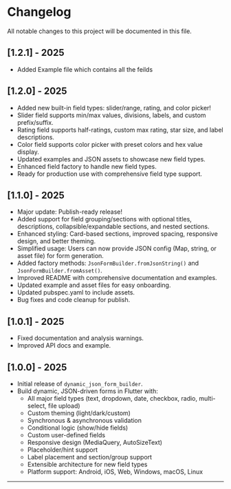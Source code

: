 # Changelog

All notable changes to this project will be documented in this file.

## [1.2.1] - 2025
- Added Example file which contains all the feilds 

## [1.2.0] - 2025
- Added new built-in field types: slider/range, rating, and color picker!
- Slider field supports min/max values, divisions, labels, and custom prefix/suffix.
- Rating field supports half-ratings, custom max rating, star size, and label descriptions.
- Color field supports color picker with preset colors and hex value display.
- Updated examples and JSON assets to showcase new field types.
- Enhanced field factory to handle new field types.
- Ready for production use with comprehensive field type support.

## [1.1.0] - 2025
- Major update: Publish-ready release!
- Added support for field grouping/sections with optional titles, descriptions, collapsible/expandable sections, and nested sections.
- Enhanced styling: Card-based sections, improved spacing, responsive design, and better theming.
- Simplified usage: Users can now provide JSON config (Map, string, or asset file) for form generation.
- Added factory methods: `JsonFormBuilder.fromJsonString()` and `JsonFormBuilder.fromAsset()`.
- Improved README with comprehensive documentation and examples.
- Updated example and asset files for easy onboarding.
- Updated pubspec.yaml to include assets.
- Bug fixes and code cleanup for publish.

## [1.0.1] - 2025
- Fixed documentation and analysis warnings.
- Improved API docs and example.

## [1.0.0] - 2025
- Initial release of `dynamic_json_form_builder`.
- Build dynamic, JSON-driven forms in Flutter with:
  - All major field types (text, dropdown, date, checkbox, radio, multi-select, file upload)
  - Custom theming (light/dark/custom)
  - Synchronous & asynchronous validation
  - Conditional logic (show/hide fields)
  - Custom user-defined fields
  - Responsive design (MediaQuery, AutoSizeText)
  - Placeholder/hint support
  - Label placement and section/group support
  - Extensible architecture for new field types
  - Platform support: Android, iOS, Web, Windows, macOS, Linux

---

<!--
## [Unreleased]
- Add new features and bugfixes here for the next version.
-->